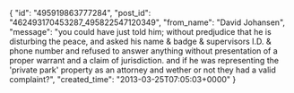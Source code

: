  {
   "id": "495919863777284",
   "post_id": "462493170453287_495822547120349",
   "from_name": "David Johansen",
   "message": "you could have just told him; without predjudice that he is disturbing the peace, and asked his name & badge & supervisors I.D. & phone number and refused to answer anything without presentation of a proper warrant and a claim of jurisdiction. and if he was representing the 'private park' property as an attorney and wether or not they had a valid complaint?",
   "created_time": "2013-03-25T07:05:03+0000"
 }
